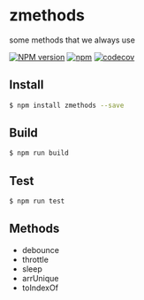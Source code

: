 # zmethods
some methods that we always use

[![NPM version][npm-image]][npm-url]
[![npm](https://img.shields.io/npm/dt/zmethods.svg)](https://www.npmjs.com/package/zmethods)
[![codecov](https://codecov.io/gh/klren0312/zutils/branch/master/graph/badge.svg)](https://codecov.io/gh/klren0312/zutils)

[npm-image]: https://img.shields.io/badge/npm-v1.0.6-blue.svg
[npm-url]: https://www.npmjs.com/package/zmethods

## Install
```bash
$ npm install zmethods --save
```

## Build
```bash
$ npm run build
```

## Test
```bash
$ npm run test
```

## Methods

 - debounce
 - throttle
 - sleep
 - arrUnique
 - toIndexOf

